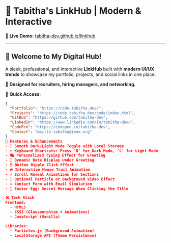 # 🚀 Tabitha's LinkHub | Modern & Interactive  
🔗 **Live Demo:** [tabitha-dev.github.io/linkhub](https://tabitha-dev.github.io/linkhub/)  

---

## 🌟 **Welcome to My Digital Hub!**  
A sleek, professional, and interactive **LinkHub** built with **modern UI/UX trends** to showcase my portfolio, projects, and social links in one place.

🎯 **Designed for recruiters, hiring managers, and networking.**  

📌 **Quick Access:**  
```json
{
  "Portfolio": "https://code.tabitha.dev/",
  "Projects": "https://code.tabitha.dev/code/index.html",
  "GitHub": "https://github.com/tabitha-dev",
  "LinkedIn": "https://www.linkedin.com/in/tabitha-dev/",
  "CodePen": "https://codepen.io/tabitha-dev",
  "Contact": "mailto:tabitha@ieee.org"
}
🚀 Features & Enhancements
- 🌟 Smooth Dark/Light Mode Toggle with Local Storage
- ⌨️ Keyboard Shortcuts: Press 'D' for Dark Mode, 'L' for Light Mode
- 🎭 Personalized Typing Effect for Greeting
- 📅 Dynamic Date Display Under Greeting
- 🖱️ Button Ripple Click Effect
- 🔥 Interactive Mouse Trail Animation
- ⚡ Scroll Reveal Animations for Sections
- 🎨 Optional Particle or Background Video Effect
- ✉️ Contact Form with Email Simulation
- 🎁 Easter Egg: Secret Message When Clicking the Title

🛠 Tech Stack
Frontend:
  - HTML5
  - CSS3 (Glassmorphism + Animations)
  - JavaScript (Vanilla)

Libraries:
  - Particles.js (Background Animation)
  - LocalStorage API (Theme Persistence)

